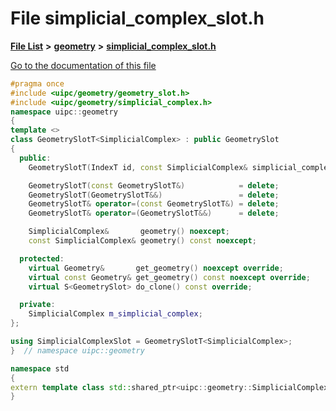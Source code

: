 

# File simplicial\_complex\_slot.h

[**File List**](files.md) **>** [**geometry**](dir_04894967a28d068f10a69f6e8a07a2cb.md) **>** [**simplicial\_complex\_slot.h**](simplicial__complex__slot_8h.md)

[Go to the documentation of this file](simplicial__complex__slot_8h.md)


```C++
#pragma once
#include <uipc/geometry/geometry_slot.h>
#include <uipc/geometry/simplicial_complex.h>
namespace uipc::geometry
{
template <>
class GeometrySlotT<SimplicialComplex> : public GeometrySlot
{
  public:
    GeometrySlotT(IndexT id, const SimplicialComplex& simplicial_complex) noexcept;

    GeometrySlotT(const GeometrySlotT&)            = delete;
    GeometrySlotT(GeometrySlotT&&)                 = delete;
    GeometrySlotT& operator=(const GeometrySlotT&) = delete;
    GeometrySlotT& operator=(GeometrySlotT&&)      = delete;

    SimplicialComplex&       geometry() noexcept;
    const SimplicialComplex& geometry() const noexcept;

  protected:
    virtual Geometry&       get_geometry() noexcept override;
    virtual const Geometry& get_geometry() const noexcept override;
    virtual S<GeometrySlot> do_clone() const override;

  private:
    SimplicialComplex m_simplicial_complex;
};

using SimplicialComplexSlot = GeometrySlotT<SimplicialComplex>;
}  // namespace uipc::geometry

namespace std
{
extern template class std::shared_ptr<uipc::geometry::SimplicialComplexSlot>;
}
```


